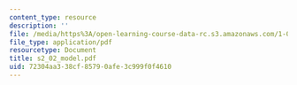```yaml
---
content_type: resource
description: ''
file: /media/https%3A/open-learning-course-data-rc.s3.amazonaws.com/1-051-structural-engineering-design-fall-2003/72304aa338cf85790afe3c999f0f4610_s2_02_model.pdf
file_type: application/pdf
resourcetype: Document
title: s2_02_model.pdf
uid: 72304aa3-38cf-8579-0afe-3c999f0f4610
---
```

